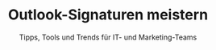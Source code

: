 ---
layout: "blog"
lang: "de"
locale: "de"
title: "Outlook-Signaturen meistern"
subtitle: "Tipps, Tools und Trends für IT- und Marketing-Teams"
description: "Entdecken Sie praxisnahe Tipps, Tools und Trends rund um Outlook-Signaturen – speziell für IT-Administratoren und Marketing-Teams, die Kommunikation professionell gestalten wollen."
pagination: 
  enabled: true
page_id: "blog"
permalink: "/blog/"
---